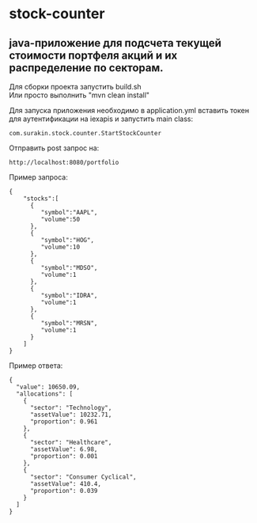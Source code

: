 # stock-counter
java-приложение для подсчета текущей стоимости портфеля акций и их распределение по секторам.
-
Для сборки проекта запустить build.sh<br />
Или просто выполнить "mvn clean install"<br />

Для запуска приложения необходимо в application.yml вставить токен для аутентификации на iexapis  и запустить main class:

    com.surakin.stock.counter.StartStockCounter

Отправить post запрос на: 

    http://localhost:8080/portfolio
    
Пример запроса:

    {
        "stocks":[
          {
             "symbol":"AAPL",
             "volume":50
          },
          {
             "symbol":"HOG",
             "volume":10
          },
          {
             "symbol":"MDSO",
             "volume":1
          },
          {
             "symbol":"IDRA",
             "volume":1
          },
          {
             "symbol":"MRSN",
             "volume":1
          }
        ]
    }

Пример ответа:

    {
      "value": 10650.09,
      "allocations": [
        {
          "sector": "Technology",
          "assetValue": 10232.71,
          "proportion": 0.961
        },
        {
          "sector": "Healthcare",
          "assetValue": 6.98,
          "proportion": 0.001
        },
        {
          "sector": "Consumer Cyclical",
          "assetValue": 410.4,
          "proportion": 0.039
        }
      ]
    }